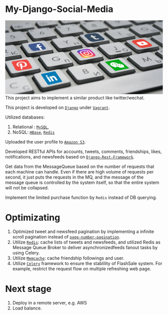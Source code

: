 # My-Django-Social-Media
![Alt text](social-media.png?raw=true "Title")
This project aims to implement a similar product like twitter/wechat. 

This project is developed on [`Django`](https://github.com/django/django) under [`Vagrant`](https://github.com/hashicorp/vagrant).

Utilized databases:

1. Relational : [`MySQL`](https://github.com/mysql),
2. NoSQL: [`HBase`](https://github.com/apache/hbase), [`Redis`](https://github.com/redis/redis)

Uploaded the user profile to [`Amazon S3`](https://aws.amazon.com/s3/).

Developed RESTful APIs for accounts, tweets, comments, friendships, likes, notifications, and newsfeeds based on [`Django-Rest-Framework`](https://github.com/encode/django-rest-framework).

Get data from the MessageQueue based on the number of requests that each machine can handle. Even if there are high volume of requests per second, it just puts the requests in the MQ, and the message of the message queue is controlled by the system itself, so that the entire system will not be collapsed.

Implement the limited purchase function by `Redis` instead of DB querying.


# Optimizating
1. Optimized tweet and newsfeed pagination by implementing a infinite scroll pagination instead of [`page-number-pagination`](https://github.com/encode/django-rest-framework/blob/master/rest_framework/pagination.py).
2. Utilize [`Redis`](https://github.com/redis/redis): cache lists of tweets and newsfeeds, and utilized Redis as Message Queue Broker to deliver asynchronizedfeeds fanout tasks by using Celery.
3. Utilize [`Memcache`](https://github.com/linsomniac/python-memcached): cache friendship followings and user.
4. Utilize [`Celery`](https://github.com/celery/celery) framework to ensure the stablility of FlashSale system. For example, restrict the request flow on multiple refreshing web page.

# Next stage
1. Deploy in a remote server, e.g. AWS
2. Load balance.
